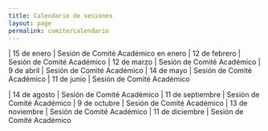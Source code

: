 ```yaml
---
title: Calendario de sesiones
layout: page
permalink: comite/calendario
---
```



| 15 de enero | Sesión de Comité Académico en enero
| 12 de febrero | Sesión de Comité Académico
| 12 de marzo | Sesión de Comité Académico
| 9 de abril | Sesión de Comité Académico
| 14 de mayo | Sesión de Comité Académico
| 11 de junio | Sesión de Comité Académico

| 14 de agosto | Sesión de Comité Académico
| 11 de septiembre | Sesión de Comité Académico
| 9 de octubre | Sesión de Comité Académico
| 13 de noviembre | Sesión de Comité Académico
| 11 de diciembre | Sesión de Comité Académico


